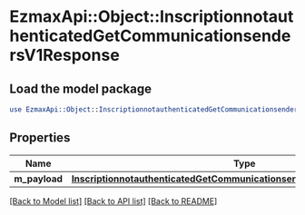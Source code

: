 # EzmaxApi::Object::InscriptionnotauthenticatedGetCommunicationsendersV1Response

## Load the model package
```perl
use EzmaxApi::Object::InscriptionnotauthenticatedGetCommunicationsendersV1Response;
```

## Properties
Name | Type | Description | Notes
------------ | ------------- | ------------- | -------------
**m_payload** | [**InscriptionnotauthenticatedGetCommunicationsendersV1ResponseMPayload**](InscriptionnotauthenticatedGetCommunicationsendersV1ResponseMPayload.md) |  | 

[[Back to Model list]](../README.md#documentation-for-models) [[Back to API list]](../README.md#documentation-for-api-endpoints) [[Back to README]](../README.md)


